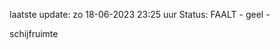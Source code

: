 laatste update: 
zo 18-06-2023 23:25   uur 
Status: FAALT - geel - 
<div class="service Y">schijfruimte</div>